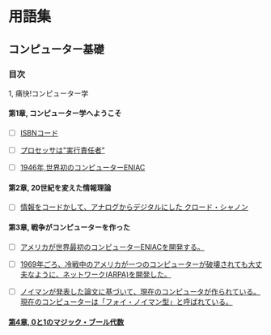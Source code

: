 # 用語集 

## コンピューター基礎

### 目次

1, 痛快!コンピューター学


#### 第1章, コンピューター学へようこそ

- [ ] <a href="https://ja.wikipedia.org/wiki/ISBN">ISBNコード</a>
- [ ] <a href="https://www.tel.co.jp/museum/exhibition/principle/microprocessor.html">プロセッサは"実行責任者"</a>
- [ ] <a href="https://ja.wikipedia.org/wiki/ENIAC">1946年,世界初のコンピューターENIAC</a>



#### 第2章, 20世紀を変えた情報理論

- [ ] <a href="https://ja.wikipedia.org/wiki/%E3%82%AF%E3%83%AD%E3%83%BC%E3%83%89%E3%83%BB%E3%82%B7%E3%83%A3%E3%83%8E%E3%83%B3">情報をコードかして、アナログからデジタルにした クロード・シャノン</a>





#### 第3章, 戦争がコンピューターを作った

- [ ] <a href="http://www.infonet.co.jp/ueyama/ip/history/firstcomputer.html">アメリカが世界最初のコンピューターENIACを開発する。</a>
- [ ] <a href="https://ja.wikipedia.org/wiki/%E3%82%A4%E3%83%B3%E3%82%BF%E3%83%BC%E3%83%8D%E3%83%83%E3%83%88%E3%81%AE%E6%AD%B4%E5%8F%B2">1969年ごろ、冷戦中のアメリカが一つのコンピューターが破壊されても大丈夫なように、ネットワーク(ARPA)を開発した。</a>
- [ ] <a href="https://ja.wikipedia.org/wiki/%E3%82%B8%E3%83%A7%E3%83%B3%E3%83%BB%E3%83%95%E3%82%A9%E3%83%B3%E3%83%BB%E3%83%8E%E3%82%A4%E3%83%9E%E3%83%B3">ノイマンが発表した論文に基づいて、現在のコンピュータが作られている。現在のコンピューターは「フォイ・ノイマン型」と呼ばれている。
  
  
  
#### 第4章, 0と1のマジック・ブール代数




